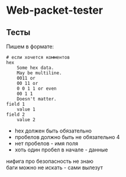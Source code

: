 Web-packet-tester
=================

Тесты
-----
Пишем в формате:
```
# если хочется комментов
hex
    Some hex data.
    May be multiline.
    0011 or
    00 11 or
    0 0 1 1 or even
    00 1 1
    Doesn't matter.
field 1
    value 1
field 2
    value 2
```
 
+ hex должен быть обязательно
+ пробелов должно быть не обязательно 4
+ нет пробелов - имя поля
+ хоть один пробел в начале - данные
 
нифига про безопасность не знаю</br>
баги можно не искать - сами вылезут 


